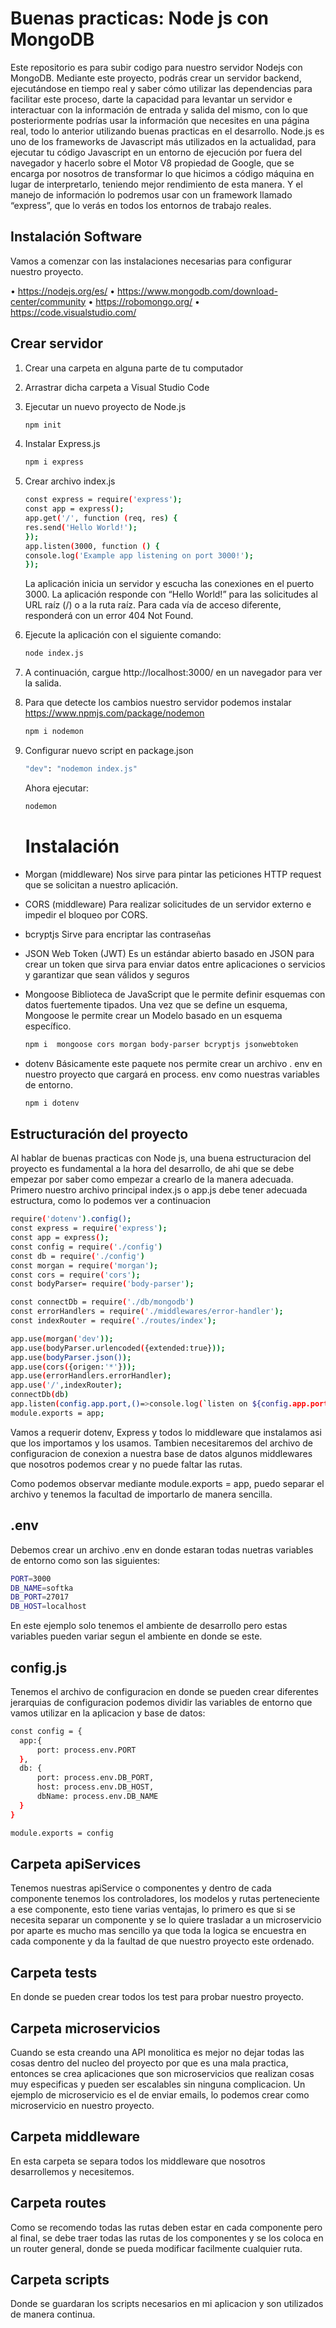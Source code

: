 # Buenas practicas: Node js con MongoDB

Este repositorio es para subir codigo para nuestro servidor Nodejs con MongoDB.
Mediante este proyecto, podrás crear un servidor backend, ejecutándose en tiempo real y saber cómo utilizar las dependencias para facilitar este proceso, darte la capacidad para levantar un servidor e interactuar con la información de entrada y salida del mismo, con lo que posteriormente podrías usar la información que necesites en una página real, todo lo anterior utilizando buenas practicas en el desarrollo.
Node.js es uno de los frameworks de Javascript más utilizados en la actualidad, para ejecutar tu código Javascript en un entorno de ejecución por fuera del navegador y hacerlo sobre el Motor V8 propiedad de Google, que se encarga por nosotros de transformar lo que hicimos a código máquina en lugar de interpretarlo, teniendo mejor rendimiento de esta manera. Y el manejo de información lo podremos usar con un framework llamado “express”, que lo verás en todos los entornos de trabajo reales.

## Instalación Software

Vamos a comenzar con las instalaciones necesarias para configurar nuestro proyecto.

• https://nodejs.org/es/
• https://www.mongodb.com/download-center/community
• https://robomongo.org/
• https://code.visualstudio.com/

## Crear servidor

1. Crear una carpeta en alguna parte de tu computador
2. Arrastrar dicha carpeta a Visual Studio Code
3. Ejecutar un nuevo proyecto de Node.js

   ```sh
   npm init
   ```

4. Instalar Express.js
   ```sh
   npm i express
   ```
5. Crear archivo index.js
   ```sh
   const express = require('express');
   const app = express();
   app.get('/', function (req, res) {
   res.send('Hello World!');
   });
   app.listen(3000, function () {
   console.log('Example app listening on port 3000!');
   });
   ```
   La aplicación inicia un servidor y escucha las conexiones en el puerto 3000. La aplicación responde con “Hello World!” para las solicitudes al URL raíz (/) o a la ruta raíz. Para cada vía de acceso diferente, responderá con un error 404 Not Found.
6. Ejecute la aplicación con el siguiente comando:
   ```sh
   node index.js
   ```
7. A continuación, cargue http://localhost:3000/ en un navegador para ver la salida.
8. Para que detecte los cambios nuestro servidor podemos instalar https://www.npmjs.com/package/nodemon
   ```sh
   npm i nodemon
   ```
9. Configurar nuevo script en package.json
   ```sh
   "dev": "nodemon index.js"
   ```
   Ahora ejecutar:
   ```sh
   nodemon
   ```
   # Instalación

- Morgan (middleware)
  Nos sirve para pintar las peticiones HTTP request que se solicitan a nuestro aplicación.
- CORS (middleware)
  Para realizar solicitudes de un servidor externo e impedir el bloqueo por CORS.
- bcryptjs
  Sirve para encriptar las contraseñas
- JSON Web Token (JWT)
  Es un estándar abierto basado en JSON para crear un token que sirva para enviar datos entre aplicaciones o servicios y garantizar que sean válidos y seguros
- Mongoose
  Biblioteca de JavaScript que le permite definir esquemas con datos fuertemente tipados. Una vez que se define un esquema, Mongoose le permite crear un Modelo basado en un esquema específico.

  ```sh
  npm i  mongoose cors morgan body-parser bcryptjs jsonwebtoken
  ```

- dotenv
  Básicamente este paquete nos permite crear un archivo . env en nuestro proyecto que cargará en process. env como nuestras variables de entorno.
  ```sh
  npm i dotenv
  ```

## Estructuración del proyecto

Al hablar de buenas practicas con Node js, una buena estructuracion del proyecto es fundamental a la hora del desarrollo, de ahi que se debe empezar por saber como empezar a crearlo de la manera adecuada.
Primero nuestro archivo principal index.js o app.js debe tener adecuada estructura, como lo podemos ver a continuacion

```sh
require('dotenv').config();
const express = require('express');
const app = express();
const config = require('./config')
const db = require('./config')
const morgan = require('morgan');
const cors = require('cors');
const bodyParser= require('body-parser');

const connectDb = require('./db/mongodb')
const errorHandlers = require('./middlewares/error-handler');
const indexRouter = require('./routes/index');

app.use(morgan('dev'));
app.use(bodyParser.urlencoded({extended:true}));
app.use(bodyParser.json());
app.use(cors({origen:'*'}));
app.use(errorHandlers.errorHandler);
app.use('/',indexRouter);
connectDb(db)
app.listen(config.app.port,()=>console.log(`listen on ${config.app.port}`));
module.exports = app;

```

Vamos a requerir dotenv, Express y todos lo middleware que instalamos asi que los importamos y los usamos. Tambien necesitaremos del archivo de configuracion de conexion a nuestra base de datos algunos middlewares que nosotros podemos crear y no puede faltar las rutas.

Como podemos observar mediante module.exports = app, puedo separar el archivo y tenemos la facultad de importarlo de manera sencilla.

## .env

Debemos crear un archivo .env en donde estaran todas nuetras variables de entorno como son las siguientes:

```sh
PORT=3000
DB_NAME=softka
DB_PORT=27017
DB_HOST=localhost
```

En este ejemplo solo tenemos el ambiente de desarrollo pero estas variables pueden variar segun el ambiente en donde se este.

## config.js

Tenemos el archivo de configuracion en donde se pueden crear diferentes jerarquias de configuracion podemos dividir las variables de entorno que vamos utilizar en la aplicacion y base de datos:

```sh
const config = {
  app:{
      port: process.env.PORT
  },
  db: {
      port: process.env.DB_PORT,
      host: process.env.DB_HOST,
      dbName: process.env.DB_NAME
  }
}

module.exports = config
```

## Carpeta apiServices

Tenemos nuestras apiService o componentes y dentro de cada componente tenemos los controladores, los modelos y rutas perteneciente a ese componente, esto tiene varias ventajas, lo primero es que si se necesita separar un componente y se lo quiere trasladar a un microservicio por aparte es mucho mas sencillo ya que toda la logica se encuestra en cada componente y da la faultad de que nuestro proyecto este ordenado.

## Carpeta tests

En donde se pueden crear todos los test para probar nuestro proyecto.

## Carpeta microservicios

Cuando se esta creando una API monolitica es mejor no dejar todas las cosas dentro del nucleo del proyecto por que es una mala practica, entonces se crea aplicaciones que son microservicios que realizan cosas muy especificas y pueden ser escalables sin ninguna complicacion. Un ejemplo de microservicio es el de enviar emails, lo podemos crear como microservicio en nuestro proyecto.

## Carpeta middleware

En esta carpeta se separa todos los middleware que nosotros desarrollemos y necesitemos.

## Carpeta routes

Como se recomendo todas las rutas deben estar en cada componente pero al final, se debe traer todas las rutas de los componentes y se los coloca en un router general, donde se pueda modificar facilmente cualquier ruta.

## Carpeta scripts

Donde se guardaran los scripts necesarios en mi aplicacion y son utilizados de manera continua.
